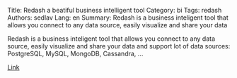 Title: Redash a beatiful business intelligent tool
Category: bi
Tags: redash
Authors: sedlav
Lang: en
Summary: Redash is a business inteligent tool that allows you connect to any data source, easily visualize and share your data

Redash is a business inteligent tool that allows you connect to any data source, easily visualize and share your data and support lot of data sources: PostgreSQL, MySQL, MongoDB, Cassandra, ...

[Link](http://redash.io/)
